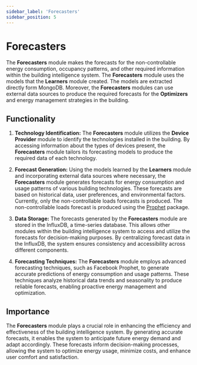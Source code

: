 ```yaml
---
sidebar_label: 'Forecasters'
sidebar_position: 5
---
```


# Forecasters

The **Forecasters** module makes the forecasts for the non-controllable energy consumption, occupancy patterns, and other required information within the building intelligence system. The **Forecasters** module uses the models that the **Learners** module created. The models are extracted directly form MongoDB. Moreover, the **Forecasters** modules can use external data sources to produce the required forecasts for the **Optimizers** and energy management strategies in the building.


## Functionality

1. **Technology Identification:** The **Forecasters** module utilizes the **Device Provider** module to identify the technologies installed in the building. By accessing information about the types of devices present, the **Forecasters** module tailors its forecasting models to produce the required data of each technology.

2. **Forecast Generation:** Using the models learned by the **Learners** module and incorporating external data sources where necessary, the **Forecasters** module generates forecasts for energy consumption and usage patterns of various building technologies. These forecasts are based on historical data, user preferences, and environmental factors. Currently, only the non-controllable loads forecasts is produced. The non-controllable loads forecast is produced using the [Prophet](https://facebook.github.io/prophet/docs/quick_start.html) package. 

3. **Data Storage:** The forecasts generated by the **Forecasters** module are stored in the InfluxDB, a time-series database. This allows other modules within the building intelligence system to access and utilize the forecasts for decision-making purposes. By centralizing forecast data in the InfluxDB, the system ensures consistency and accessibility across different components.

4. **Forecasting Techniques:** The **Forecasters** module employs advanced forecasting techniques, such as Facebook Prophet, to generate accurate predictions of energy consumption and usage patterns. These techniques analyze historical data trends and seasonality to produce reliable forecasts, enabling proactive energy management and optimization.

## Importance

The **Forecasters** module plays a crucial role in enhancing the efficiency and effectiveness of the building intelligence system. By generating accurate forecasts, it enables the system to anticipate future energy demand and adapt accordingly. These forecasts inform decision-making processes, allowing the system to optimize energy usage, minimize costs, and enhance user comfort and satisfaction.

